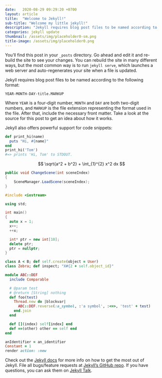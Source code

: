 ```yaml
---
date:   2020-08-29 09:29:20 +0700
layout: article
title:  "Welcome to Jekyll!"
sub-title: "Welcome my little jekyll!"
description: "Jekyll requires blog post files to be named according to the following format"
categories: jekyll update
thumbnail: /assets/img/placeholder0-sm.png
title-image: /assets/img/placeholder0.png
---
```

You’ll find this post in your `_posts` directory. Go ahead and edit it and re-build the site to see your changes. You can rebuild the site in many different ways, but the most common way is to run `jekyll serve`, which launches a web server and auto-regenerates your site when a file is updated.

Jekyll requires blog post files to be named according to the following format:

`YEAR-MONTH-DAY-title.MARKUP`

Where `YEAR` is a four-digit number, `MONTH` and `DAY` are both two-digit numbers, and `MARKUP` is the file extension representing the format used in the file. After that, include the necessary front matter. Take a look at the source for this post to get an idea about how it works.

Jekyll also offers powerful support for code snippets:

```ruby
def print_hi(name)
  puts "Hi, #{name}"
end
print_hi('Tom')
#=> prints 'Hi, Tom' to STDOUT.
```

$$ \sqrt{a^2 + b^2} + \int_{1}^{2} x^2 dx $$

```c#
public void ChangeScene(int sceneIndex)
{
    SceneManager.LoadScene(sceneIndex);
}
```

```c++
#include <iostream>

using std;

int main()
{
  auto x = 1;
  x++;
  ++x;

  int* ptr = new int[10];
  delete ptr;
  ptr = nullptr;
}
```

```ruby
class A < B; def self.create(object = User)
class Zebra; def inspect; "X#{2 + self.object_id}"

module ABC::DEF
  include Comparable

  # @param test
  # @return [String] nothing
  def foo(test)
    Thread.new do |blockvar|
      ABC::DEF.reverse(:a_symbol, :'a symbol', :<=>, 'test' + test)
    end.join
  end

  def [](index) self[index] end
  def ==(other) other == self end
end

anIdentifier = an_identifier
Constant = 1
render action: :new
```

Check out the [Jekyll docs][jekyll-docs] for more info on how to get the most out of Jekyll. File all bugs/feature requests at [Jekyll’s GitHub repo][jekyll-gh]. If you have questions, you can ask them on [Jekyll Talk][jekyll-talk].

[jekyll-docs]: https://jekyllrb.com/docs/home
[jekyll-gh]:   https://github.com/jekyll/jekyll
[jekyll-talk]: https://talk.jekyllrb.com/
